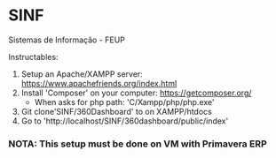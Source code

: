 ﻿# SINF
Sistemas de Informação - FEUP


Instructables:

1. Setup an Apache/XAMPP server: https://www.apachefriends.org/index.html
2. Install 'Composer' on your computer: https://getcomposer.org/
	- When asks for php path: 'C/Xampp/php/php.exe'
2. Git clone'SINF/360Dashboard' to on XAMPP/htdocs
3. Go to 'http://localhost/SINF/360dashboard/public/index'

### NOTA: This setup must be done on VM with Primavera ERP
